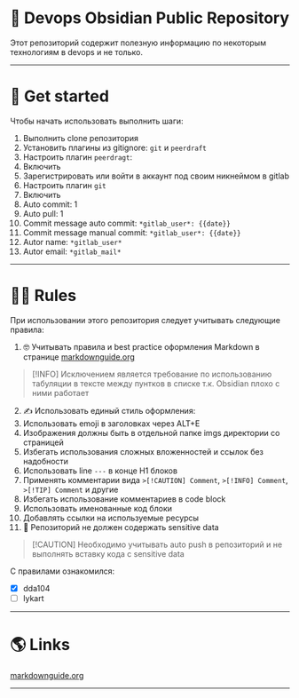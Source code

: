 # 🐶 Devops Obsidian Public Repository

Этот репозиторий содержит полезную информацию по некоторым технологиям в devops и не только.

---

# 🚀 Get started

Чтобы начать использовать выполнить шаги:

1. Выполнить clone репозитория
2. Установить плагины из gitignore: `git` и `peerdraft`
3. Настроить плагин `peerdragt`:
  1. Включить
  2. Зарегистрировать или войти в аккаунт под своим никнеймом в gitlab
4. Настроить плагин `git`
  1. Включить
  2. Auto commit: 1
  3. Auto pull: 1
  4. Commit message auto commit: `*gitlab_user*: {{date}}`
  5. Commit message manual commit: `*gitlab_user*: {{date}}`
  6. Autor name: `*gitlab_user*`
  7. Autor email: `*gitlab_mail*`

---

# 👩‍🏫 Rules

При использовании этого репозитория следует учитывать следующие правила:

1. 🤓 Учитывать правила и best practice оформления Markdown в странице [markdownguide.org](https://www.markdownguide.org/basic-syntax/)

> [!INFO] Исключением является требование по использованию табуляции в тексте между пунтков в списке т.к. Obsidian плохо с ними работает

2. ✍️ Использовать единый стиль оформления:
  1. Использовать emoji в заголовках через ALT+E
  2. Изображения должны быть в отдельной папке imgs директории со страницей
  3. Избегать использования сложных вложенностей и ссылок без надобности
  4. Использовать line `---` в конце H1 блоков
  5. Применять комментарии вида `>[!CAUTION] Comment`, `>[!INFO] Comment`, `>[!TIP] Comment` и другие
  6. Избегать использование комментариев в code block
  7. Использовать именованные код блоки
  8. Добавлять ссылки на используемые ресурсы
3. 🚧 Репозиторий не должен содержать sensitive data

> [!CAUTION] Необходимо учитывать auto push в репозиторий и не выполнять вставку кода с sensitive data

С правилами ознакомился:

- [x] dda104
- [ ] lykart

---

# 🌎 Links

[markdownguide.org](https://www.markdownguide.org/basic-syntax/)

---
